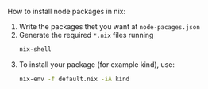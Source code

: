 How to install node packages in nix:

 1. Write the packages thet you want at `node-pacages.json`
 2. Generate the required `*.nix` files running
    ```bash
    nix-shell
    ```
 3. To install your package (for example kind), use:
    ```bash
    nix-env -f default.nix -iA kind
    ```

